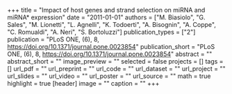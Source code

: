 +++
title = "Impact of host genes and strand selection on miRNA and miRNA* expression"
date = "2011-01-01"
authors = ["M. Biasiolo", "G. Sales", "M. Lionetti", "L. Agnelli", "K. Todoerti", "A. Bisognin", "A. Coppe", "C. Romualdi", "A. Neri", "S. Bortoluzzi"]
publication_types = ["2"]
publication = "PLoS ONE, (6), 8, https://doi.org/10.1371/journal.pone.0023854"
publication_short = "PLoS ONE, (6), 8, https://doi.org/10.1371/journal.pone.0023854"
abstract = ""
abstract_short = ""
image_preview = ""
selected = false
projects = []
tags = []
url_pdf = ""
url_preprint = ""
url_code = ""
url_dataset = ""
url_project = ""
url_slides = ""
url_video = ""
url_poster = ""
url_source = ""
math = true
highlight = true
[header]
image = ""
caption = ""
+++

